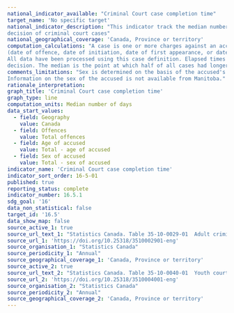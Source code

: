 ```yaml
---
national_indicator_available: "Criminal Court case completion time"
target_name: 'No specific target'
national_indicator_description: "This indicator track the median number of days elapsed from first appearance to final 
decision of criminal court cases"
national_geographical_coverage: 'Canada, Province or territory'
computation_calculations: "A case is one or more charges against an accused person or company, which were processed by the courts at the same time 
(date of offence, date of initiation, date of first appearance, or date of decision), and received a final decision. The definition attempts to reflect court processing. 
All data have been processed using this case definition. Elapsed times are calculated based on the number of days it takes to complete a case, from first appearance to final 
decision. The median is the point at which half of all cases had longer case lengths and half had shorter case lengths. Excludes cases in which the case length was unknown."
comments_limitations: "Sex is determined on the basis of the accused's name in Quebec, producing a relatively higher rate of sex unknown. 
Information on the sex of the accused is not available from Manitoba."
rationale_interpretation:
graph_title: 'Criminal Court case completion time'
graph_type: line
computation_units: Median number of days
data_start_values:
  - field: Geography
    value: Canada
  - field: Offences
    value: Total offences
  - field: Age of accused
    value: Total - age of accused
  - field: Sex of accused
    value: Total - sex of accused
indicator_name: 'Criminal Court case completion time'
indicator_sort_order: 16-5-01
published: true
reporting_status: complete
indicator_number: 16.5.1
sdg_goal: '16'
data_non_statistical: false
target_id: '16.5'
data_show_map: false
source_active_1: true
source_url_text_1: "Statistics Canada. Table 35-10-0029-01  Adult criminal courts, cases by median elapsed time in days"
source_url_1: 'https://doi.org/10.25318/3510002901-eng'
source_organisation_1: "Statistics Canada"
source_periodicity_1: "Annual"
source_geographical_coverage_1: 'Canada, Province or territory'
source_active_2: true
source_url_text_2: "Statistics Canada. Table 35-10-0040-01  Youth courts, cases by median elapsed time in days"
source_url_2: 'https://doi.org/10.25318/3510004001-eng'
source_organisation_2: "Statistics Canada"
source_periodicity_2: "Annual"
source_geographical_coverage_2: 'Canada, Province or territory'
---
```

